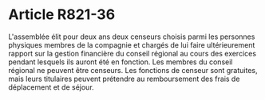 # Article R821-36

L'assemblée élit pour deux ans deux censeurs choisis parmi les personnes physiques membres de la compagnie et chargés de lui faire ultérieurement rapport sur la gestion financière du conseil régional au cours des exercices pendant lesquels ils auront été en fonction.   Les membres du conseil régional ne peuvent être censeurs. Les fonctions de censeur sont gratuites, mais leurs titulaires peuvent prétendre au remboursement des frais de déplacement et de séjour.